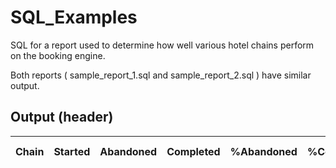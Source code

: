 # SQL_Examples

SQL for a report used to determine how well various hotel chains perform on the booking engine.

Both reports ( sample_report_1.sql and sample_report_2.sql ) have similar output.


## Output (header)

| Chain | Started | Abandoned | Completed | %Abandoned | %Completed | %Res | Sent | Pending | MultiRoom | mrcount | Failed | Rescued | Confirmed | Phoned | %Confirmed | Test | Canceled | origRes | NoShow | NotHonored | conf nights |
|-------|---------|-----------|-----------|------------|------------|------|------|---------|-----------|---------|--------|---------|-----------|--------|------------|------|----------|---------|--------|------------|-------------|
